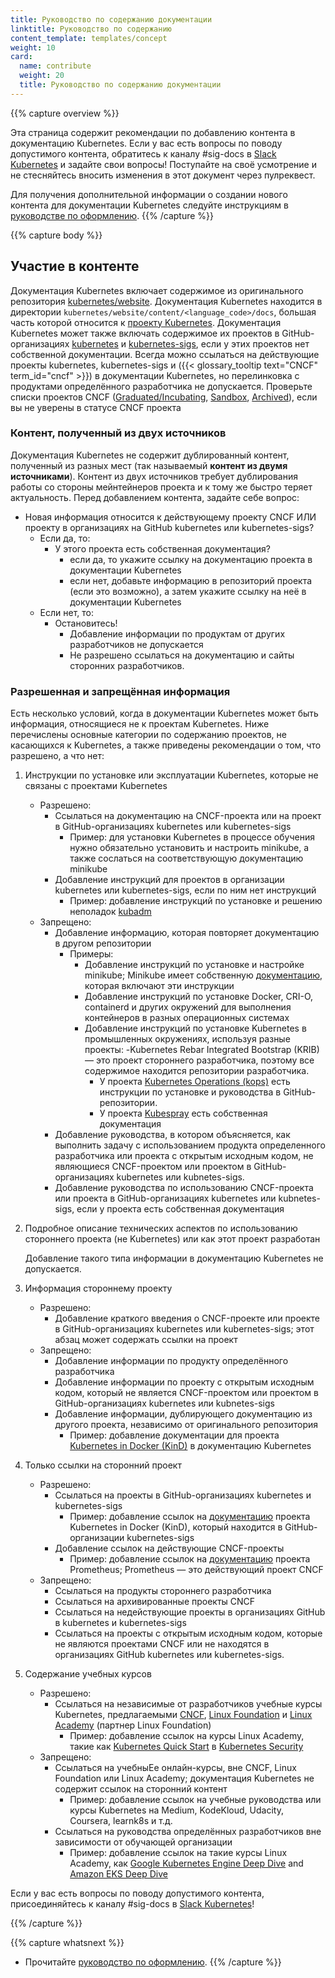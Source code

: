 ```yaml
---
title: Руководство по содержанию документации
linktitle: Руководство по содержанию
content_template: templates/concept
weight: 10
card:
  name: contribute
  weight: 20
  title: Руководство по содержанию документации
---
```


{{% capture overview %}}

Эта страница содержит рекомендации по добавлению контента в документацию
Kubernetes. Если у вас есть вопросы по поводу допустимого контента, обратитесь к
каналу #sig-docs в [Slack Kubernetes](http://slack.k8s.io/) и задайте свои
вопросы! Поступайте на своё усмотрение и не стесняйтесь вносить изменения в этот
документ через пулреквест.

Для получения дополнительной информации о создании нового контента для
документации Kubernetes следуйте инструкциям в
[руководстве по оформлению](/ru/docs/contribute/style/style-guide).
{{% /capture %}}

{{% capture body %}}

## Участие в контенте

Документация Kubernetes включает содержимое из оригинального репозитория
[kubernetes/website](https://github.com/kubernetes/website). Документация
Kubernetes находится в директории
`kubernetes/website/content/<language_code>/docs`, большая часть которой
относится к [проекту Kubernetes](https://github.com/kubernetes/kubernetes).
Документация Kubernetes может также включать содержимое их проектов в
GitHub-организациях [kubernetes](https://github.com/kubernetes) и
[kubernetes-sigs](https://github.com/kubernetes-sigs), если у этих проектов нет
собственной документации. Всегда можно ссылаться на действующие проекты
kubernetes, kubernetes-sigs и
({{< glossary_tooltip text="CNCF" term_id="cncf" >}}) в документации Kubernetes,
но перелинковка с продуктами определённого разработчика не допускается.
Проверьте списки проектов CNCF
([Graduated/Incubating](https://www.cncf.io/projects/),
[Sandbox](https://www.cncf.io/sandbox-projects/),
[Archived](https://www.cncf.io/archived-projects/)), если вы не уверены в
статусе CNCF проекта

### Контент, полученный из двух источников

Документация Kubernetes не содержит дублированный контент, полученный из разных
мест (так называемый **контент из двумя источниками**). Контент из двух
источников требует дублирования работы со стороны мейнтейнеров проекта и к тому
же быстро теряет актуальность. Перед добавлением контента, задайте себе вопрос:

- Новая информация относится к действующему проекту CNCF ИЛИ проекту в
  организациях на GitHub kubernetes или kubernetes-sigs?
  - Если да, то:
    - У этого проекта есть собственная документация?
      - если да, то укажите ссылку на документацию проекта в документации
        Kubernetes
      - если нет, добавьте информацию в репозиторий проекта (если это возможно),
        а затем укажите ссылку на неё в документации Kubernetes
  - Если нет, то:
    - Остановитесь!
      - Добавление информации по продуктам от других разработчиков не
        допускается
      - Не разрешено ссылаться на документацию и сайты сторонних разработчиков.

### Разрешенная и запрещённая информация

Есть несколько условий, когда в документации Kubernetes может быть информация,
относящиеся не к проектам Kubernetes. Ниже перечислены основные категории по
содержанию проектов, не касающихся к Kubernetes, а также приведены рекомендации
о том, что разрешено, а что нет:

1. Инструкции по установке или эксплуатации Kubernetes, которые не связаны с
   проектами Kubernetes
   - Разрешено:
     - Ссылаться на документацию на CNCF-проекта или на проект в
       GitHub-организациях kubernetes или kubernetes-sigs
       - Пример: для установки Kubernetes в процессе обучения нужно обязательно
         установить и настроить minikube, а также сослаться на соответствующую
         документацию minikube
     - Добавление инструкций для проектов в организации kubernetes или
       kubernetes-sigs, если по ним нет инструкций
       - Пример: добавление инструкций по установке и решению неполадок
         [kubadm](https://github.com/kubernetes/kubeadm)
   - Запрещено:
     - Добавление информацию, которая повторяет документацию в другом
       репозитории
       - Примеры:
         - Добавление инструкций по установке и настройке minikube; Minikube
           имеет собственную [документацию](https://minikube.sigs.k8s.io/docs/),
           которая включают эти инструкции
         - Добавление инструкций по установке Docker, CRI-O, containerd и других
           окружений для выполнения контейнеров в разных операционных системах
         - Добавление инструкций по установке Kubernetes в промышленных
           окружениях, используя разные проекты: -Kubernetes Rebar Integrated
           Bootstrap (KRIB) — это проект стороннего разработчика, поэтому все
           содержимое находится репозитории разработчика.
           - У проекта
             [Kubernetes Operations (kops)](https://github.com/kubernetes/kops)
             есть инструкции по установке и руководства в GitHub-репозитории.
           - У проекта [Kubespray](https://kubespray.io) есть собственная
             документация
     - Добавление руководства, в котором объясняется, как выполнить задачу с
       использованием продукта определенного разработчика или проекта с открытым
       исходным кодом, не являющиеся CNCF-проектом или проектом в
       GitHub-организациях kubernetes или kubnetes-sigs.
     - Добавление руководства по использованию CNCF-проекта или проекта в
       GitHub-организациях kubernetes или kubnetes-sigs, если у проекта есть
       собственная документация
1. Подробное описание технических аспектов по использованию стороннего проекта
   (не Kubernetes) или как этот проект разработан

   Добавление такого типа информации в документацию Kubernetes не допускается.

1. Информация стороннему проекту
   - Разрешено:
     - Добавление краткого введения о CNCF-проекте или проекте в
       GitHub-организациях kubernetes или kubernetes-sigs; этот абзац может
       содержать ссылки на проект
   - Запрещено:
     - Добавление информации по продукту определённого разработчика
     - Добавление информации по проекту с открытым исходным кодом, который не
       является CNCF-проектом или проектом в GitHub-организациях kubernetes или
       kubnetes-sigs
     - Добавление информации, дублирующего документацию из другого проекта,
       независимо от оригинального репозитория
       - Пример: добавление документации для проекта
         [Kubernetes in Docker (KinD)](https://kind.sigs.k8s.io) в документацию
         Kubernetes
1. Только ссылки на сторонний проект
   - Разрешено:
     - Ссылаться на проекты в GitHub-организациях kubernetes и kubernetes-sigs
       - Пример: добавление ссылок на
         [документацию](https://kind.sigs.k8s.io/docs/user/quick-start) проекта
         Kubernetes in Docker (KinD), который находится в GitHub-организации
         kubernetes-sigs
     - Добавление ссылок на действующие CNCF-проекты
       - Пример: добавление ссылок на
         [документацию](https://prometheus.io/docs/introduction/overview/)
         проекта Prometheus; Prometheus — это действующий проект CNCF
   - Запрещено:
     - Ссылаться на продукты стороннего разработчика
     - Ссылаться на архивированные проекты CNCF
     - Ссылаться на недействующие проекты в организациях GitHub в kubernetes и
       kubernetes-sigs
     - Ссылаться на проекты с открытым исходным кодом, которые не являются
       проектами CNCF или не находятся в организациях GitHub kubernetes или
       kubernetes-sigs.
1. Содержание учебных курсов
   - Разрешено:
     - Ссылаться на независимые от разработчиков учебные курсы Kubernetes,
       предлагаемыми [CNCF](https://www.cncf.io/),
       [Linux Foundation](https://www.linuxfoundation.org/) и
       [Linux Academy](https://linuxacademy.com/) (партнер Linux Foundation)
       - Пример: добавление ссылок на курсы Linux Academy, такие как
         [Kubernetes Quick Start](https://linuxacademy.com/course/kubernetes-quick-start/)
         в
         [Kubernetes Security](https://linuxacademy.com/course/kubernetes-security/)
   - Запрещено:
     - Ссылаться на учебныЕе онлайн-курсы, вне CNCF, Linux Foundation или Linux
       Academy; документация Kubernetes не содержит ссылок на сторонний контент
       - Пример: добавление ссылок на учебные руководства или курсы Kubernetes
         на Medium, KodeKloud, Udacity, Coursera, learnk8s и т.д.
     - Ссылаться на руководства определённых разработчиков вне зависимости от
       обучающей организации
       - Пример: добавление ссылок на такие курсы Linux Academy, как
         [Google Kubernetes Engine Deep Dive](https://linuxacademy.com/google-cloud-platform/training/course/name/google-kubernetes-engine-deep-dive)
         and
         [Amazon EKS Deep Dive](https://linuxacademy.com/course/amazon-eks-deep-dive/)

Если у вас есть вопросы по поводу допустимого контента, присоединяйтесь к каналу
#sig-docs в [Slack Kubernetes](http://slack.k8s.io/)!

{{% /capture %}}

{{% capture whatsnext %}}

- Прочитайте [руководство по оформлению](/ru/docs/contribute/style/style-guide).
  {{% /capture %}}
